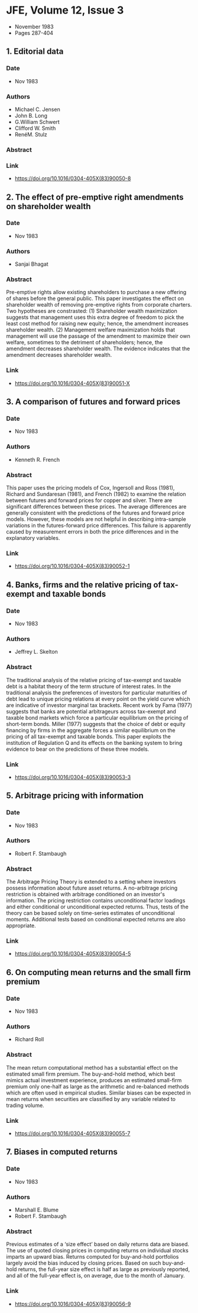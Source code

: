 # JFE, Volume 12, Issue 3
- November 1983
- Pages 287-404

## 1. Editorial data
### Date
- Nov 1983
### Authors
- Michael C. Jensen
- John B. Long
- G.William Schwert
- Clifford W. Smith
- RenéM. Stulz
### Abstract

### Link
- https://doi.org/10.1016/0304-405X(83)90050-8

## 2. The effect of pre-emptive right amendments on shareholder wealth
### Date
- Nov 1983
### Authors
- Sanjai Bhagat
### Abstract
Pre-emptive rights allow existing shareholders to purchase a new offering of shares before the general public. This paper investigates the effect on shareholder wealth of removing pre-emptive rights from corporate charters. Two hypotheses are constrasted: (1) Shareholder wealth maximization suggests that management uses this extra degree of freedom to pick the least cost method for raising new equity; hence, the amendment increases shareholder wealth. (2) Management welfare maximization holds that management will use the passage of the amendment to maximize their own welfare, sometimes to the detriment of shareholders; hence, the amendment decreases shareholder wealth. The evidence indicates that the amendment decreases shareholder wealth.
### Link
- https://doi.org/10.1016/0304-405X(83)90051-X

## 3. A comparison of futures and forward prices
### Date
- Nov 1983
### Authors
- Kenneth R. French
### Abstract
This paper uses the pricing models of Cox, Ingersoll and Ross (1981), Richard and Sundaresan (1981), and French (1982) to examine the relation between futures and forward prices for copper and silver. There are significant differences between these prices. The average differences are generally consistent with the predictions of the futures and forward price models. However, these models are not helpful in describing intra-sample variations in the futures-forward price differences. This failure is apparently caused by measurement errors in both the price differences and in the explanatory variables.
### Link
- https://doi.org/10.1016/0304-405X(83)90052-1

## 4. Banks, firms and the relative pricing of tax-exempt and taxable bonds
### Date
- Nov 1983
### Authors
- Jeffrey L. Skelton
### Abstract
The traditional analysis of the relative pricing of tax-exempt and taxable debt is a habitat theory of the term structure of interest rates. In the traditional analysis the preferences of investors for particular maturities of debt lead to unique pricing relations at every point on the yield curve which are indicative of investor marginal tax brackets. Recent work by Fama (1977) suggests that banks are potential arbitrageurs across tax-exempt and taxable bond markets which force a particular equilibrium on the pricing of short-term bonds. Miller (1977) suggests that the choice of debt or equity financing by firms in the aggregate forces a similar equilibrium on the pricing of all tax-exempt and taxable bonds. This paper exploits the institution of Regulation Q and its effects on the banking system to bring evidence to bear on the predictions of these three models.
### Link
- https://doi.org/10.1016/0304-405X(83)90053-3

## 5. Arbitrage pricing with information
### Date
- Nov 1983
### Authors
- Robert F. Stambaugh
### Abstract
The Arbitrage Pricing Theory is extended to a setting where investors possess information about future asset returns. A no-arbitrage pricing restriction is obtained with arbitrage conditioned on an investor's information. The pricing restriction contains unconditional factor loadings and either conditional or unconditional expected returns. Thus, tests of the theory can be based solely on time-series estimates of unconditional moments. Additional tests based on conditional expected returns are also appropriate.
### Link
- https://doi.org/10.1016/0304-405X(83)90054-5

## 6. On computing mean returns and the small firm premium
### Date
- Nov 1983
### Authors
- Richard Roll
### Abstract
The mean return computational method has a substantial effect on the estimated small firm premium. The buy-and-hold method, which best mimics actual investment experience, produces an estimated small-firm premium only one-half as large as the arithmetic and re-balanced methods which are often used in empirical studies. Similar biases can be expected in mean returns when securities are classified by any variable related to trading volume.
### Link
- https://doi.org/10.1016/0304-405X(83)90055-7

## 7. Biases in computed returns
### Date
- Nov 1983
### Authors
- Marshall E. Blume
- Robert F. Stambaugh
### Abstract
Previous estimates of a ‘size effect’ based on daily returns data are biased. The use of quoted closing prices in computing returns on individual stocks imparts an upward bias. Returns computed for buy-and-hold portfolios largely avoid the bias induced by closing prices. Based on such buy-and-hold returns, the full-year size effect is half as large as previously reported, and all of the full-year effect is, on average, due to the month of January.
### Link
- https://doi.org/10.1016/0304-405X(83)90056-9

